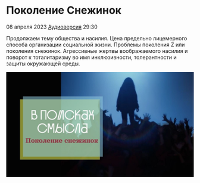 # Поколение Снежинок

08 апреля 2023 [Аудиоверсия](https://paradoks-pinkera-pilotnyy-vypusk.simplecast.com/episodes/snowflakes) 29:30

Продолжаем тему общества и насилия.
Цена предельно лицемерного способа организации социальной жизни.
Проблемы поколения Z или поколения снежинок.
Агрессивные жертвы воображаемого насилия и поворот к тоталитаризму во имя инклюзивности, толерантности и защиты окружающей среды.

![Поколение Снежинок](snowflakes.jpg)
